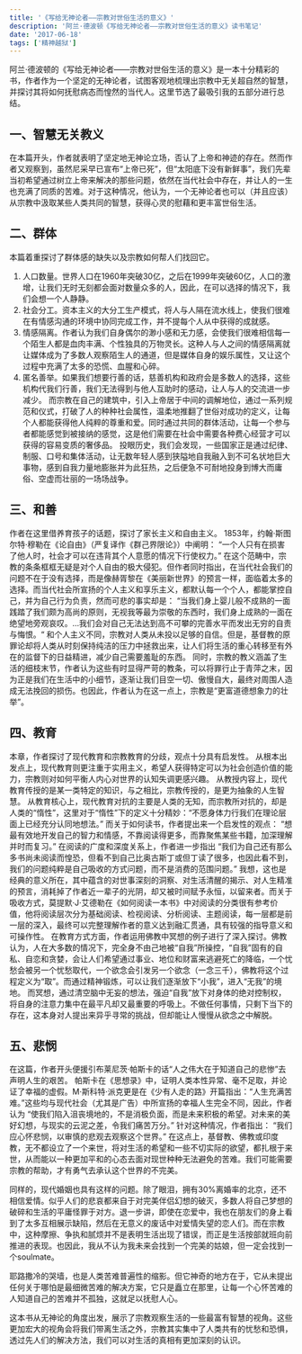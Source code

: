 ```yaml
---
title: '《写给无神论者——宗教对世俗生活的意义》'
description: '阿兰·德波顿《写给无神论者——宗教对世俗生活的意义》读书笔记'
date: '2017-06-18'
tags: ['精神越狱']
---
```


阿兰·德波顿的《写给无神论者——宗教对世俗生活的意义》是一本十分精彩的书，作者作为一个坚定的无神论者，试图客观地梳理出宗教中无关超自然的智慧，并探讨其将如何抚慰病态而惶然的当代人。这里节选了最吸引我的五部分进行总结。

## 一、智慧无关教义

在本篇开头，作者就表明了坚定地无神论立场，否认了上帝和神迹的存在。然而作者又观察到，虽然尼采早已宣布“上帝已死”，但“太阳底下没有新鲜事”，我们先辈当初希望通过树立上帝来解决的那些问题，依然在当代社会中存在，并让人的一生也充满了同质的苦难。对于这种情况，他认为，一个无神论者也可以（并且应该）从宗教中汲取某些人类共同的智慧，获得心灵的慰藉和更丰富世俗生活。


## 二、群体

本篇着重探讨了群体感的缺失以及宗教如何帮人们找回它。

1. 人口数量。世界人口在1960年突破30亿，之后在1999年突破60亿，人口的激增，让我们无时无刻都会面对数量众多的人，因此，在可以选择的情况下，我们会想一个人静静。
2. 社会分工。资本主义的大分工生产模式，将人与人隔在流水线上，使我们很难在有情感沟通的环境中协同完成工作，并不提每个人从中获得的成就感。
3. 情感隔离。作者认为我们自身偶尔的渺小感和无力感，会使我们很难相信每一个陌生人都是血肉丰满、个性独具的万物灵长。这种人与人之间的情感隔离就让媒体成为了多数人观察陌生人的通道，但是媒体自身的娱乐属性，又让这个过程中充满了太多的恐慌、血腥和心碎。
4. 匿名善举。如果我们想要行善的话，慈善机构和政府会是多数人的选择，这些机构代我们行善，我们无法得到与他人互助时的感动，让人与人的交流进一步减少。
   而宗教在自己的建筑中，引入上帝居于中间的调解地位，通过一系列规范和仪式，打破了人的种种社会属性，温柔地推翻了世俗对成功的定义，让每个人都能获得他人纯粹的尊重和爱。同时通过共同的群体活动，让每一个参与者都能感觉到被接纳的感觉，这是他们需要在社会中需要各种费心经营才可以获得的容易变质的奢侈品。
   投眼历史，我们会发现，一些国家正是通过纪律、制服、口号和集体活动，让无数年轻人感到狭隘地自我融入到不可名状地巨大事物，感到自我力量地膨胀并为此狂热，之后便急不可耐地投身到博大而庸俗、空虚而壮丽的一场场战争。

## 三、和善

作者在这里借养育孩子的话题，探讨了家长主义和自由主义。
1853年，约翰·斯图尔特·穆勒在《论自由》（严复译作《群己界限论》）中阐明：
“一个人只有在损害了他人时，社会才可以在违背其个人意愿的情况下行使权力。”
在这个范畴中，宗教的条条框框无疑是对个人自由的极大侵犯。但作者同时指出，在当代社会我们的问题不在于没有选择，而是像赫胥黎在《美丽新世界》的预言一样，面临着太多的选择。而当代社会所宣扬的个人主义和享乐主义，都默认每一个个人，都能掌控自己，并为自己行为负责，然而可悲的事实却是：
“当我们身上婴儿般不成熟的一面践踏了我们颇为高尚的原则，无视我等最为崇敬的东西时，我们身上成熟的一面在绝望地旁观哀叹。…我们会对自己无法达到高不可攀的完善水平而发出无穷的自责与悔恨。“
和个人主义不同，宗教对人类从未投以足够的自信。但是，基督教的原罪论却将人类从时刻保持纯洁的压力中拯救出来，让人们将生活的重心转移至有外在的监督下的日益精进，减少自己需要羞耻的东西。
同时，宗教的教义涵盖了生活的细枝末节，作者认为这些有时显得严苛的教条，可以将罪行止于青萍之末，因为正是我们在生活中的小细节，逐渐让我们目空一切、傲慢自大，最终对周围人造成无法挽回的损伤。也因此，作者认为在这一点上，宗教是“更富道德想象力的壮举”。

## 四、教育

本章，作者探讨了现代教育和宗教教育的分歧，观点十分具有启发性。
从根本出发点上，现代教育则更注重于实用主义，希望人获得特定可以为社会创造价值的能力，宗教则对如何平衡人内心对世界的认知失调更感兴趣。
从教授内容上，现代教育传授的是某一类特定的知识，与之相比，宗教传授的，是更为抽象的人生智慧。
从教育核心上，现代教育对抗的主要是人类的无知，而宗教所对抗的，却是人类的“惰性”，这里对于“惰性”下的定义十分精妙：“不愿身体力行我们在理论层面上已经充分认同地想法。”
而关于如何读书，作者提出来一个启发性的观点：
“想最有效地开发自己的智力和情感，不靠阅读得更多，而靠聚焦某些书籍，加深理解并时而复习。”
在阅读的广度和深度关系上，作者进一步指出
“我们为自己还有那么多书尚未阅读而惶恐，但看不到自己比奥古斯丁或但丁读了很多，也因此看不到，我们的问题纯粹是自己吸收的方式问题，而不是消费的范围问题。”
我想，这也是经典的意义所在，其中蕴含的对世事深刻的洞察、对生活清醒的揭示、对人生精准的预言，消耗掉了作者近一辈子的光阴，却又被时间赋予永恒，以留来者。而关于吸收方式，莫提默·J·艾德勒在《如何阅读一本书》中对阅读的分类很有参考价值，他将阅读层次分为基础阅读、检视阅读、分析阅读、主题阅读，每一层都是前一层的深入，最终可以完整理解作者的意义达到融汇贯通，具有较强的指导意义和可操作性。
在教育方式方面，作者运用佛教中冥想的例子进行了深入探讨。佛教认为，人在大多数的情况下，完全身不由己地被“自我”所操控，“自我”固有的自私、自恋和贪婪，会让人们希望通过事业、地位和财富来逃避死亡的降临，一个忧愁会被另一个忧愁取代，一个欲念会引发另一个欲念（一念三千），佛教将这个过程定义为“取”。而通过精神锻炼，可以让我们逐渐放下“小我”，进入“无我”的境地。
而冥想，通过清空脑中无妄的想法，强迫“自我”放下对身体的绝对控制权，将自身的注意力集中在最平凡却又最重要的呼吸上。不做任何事情，只剩下当下的存在，这本身对人提出来异乎寻常的挑战，但却能让人慢慢从欲念之中解脱。

## 五、悲悯

在这篇，作者开头便援引布莱尼茨·帕斯卡的话“人之伟大在于知道自己的悲惨”去声明人生的艰苦。
帕斯卡在《思想录》中，证明人类本性异常、毫不足取，并论证了幸福的虚假。M·斯科特·派克更是在《少有人走的路》开篇指出：“人生充满苦难。”这些均与现代社会（尤其是广告）中所宣扬的幸福人生完全不同，因此，作者认为
“使我们陷入沮丧境地的，不是消极负面，而是未来积极的希望。对未来的美好幻想，与现实的云泥之差，令我们痛苦万分。”
针对这种情况，作者指出：
“我们应心怀悲悯，以审慎的悲观去观察这个世界。”
在这点上，基督教、佛教或印度教，无不都设立了一个来世，将对生活的希望和一些不切实际的欲望，都扎根于来世，从而能以一种更加平和的心态去面对现世种种无法避免的苦难。我们可能需要宗教的帮助，才有勇气去承认这个世界的不完美。

同样的，现代婚姻也具有这样的问题。除了眼泪，拥有30%离婚率的北京，还不相信爱情。似乎人们的悲哀都来自于对完美伴侣幻想的破灭，多数人将自己梦想的破碎和生活的平庸怪罪于对方。退一步讲，即使在恋爱中，我也在朋友们的身上看到了太多互相展示缺陷，然后在无意义的废话中对爱情失望的恋人们。而在宗教中，这种摩擦、争执和腻烦并不是表明生活出现了错误，而正是生活按部就班向前推进的表现。也因此，我从不认为我未来会找到一个完美的姑娘，但一定会找到一个soulmate。

耶路撒冷的哭墙，也是人类苦难普遍性的缩影。但它神奇的地方在于，它从未提出任何关于哪怕是最细微苦难的解决方案，它只是矗立在那里，让每一个心怀苦难的人知道自己的苦难并不孤独，这就足以抚慰人心。

这本书从无神论的角度出发，展示了宗教观察生活的一些最富有智慧的视角。这些更加宏大的视角会将我们带离生活之外，宗教其实集中了人类共有的忧愁和恐惧，透过先人们的解决方法，我们可以对生活的真相有更加深刻的认识。
